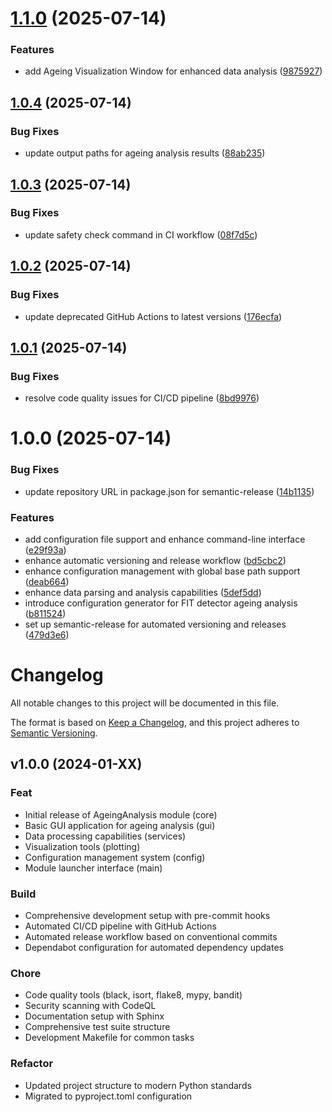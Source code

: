 # [1.1.0](https://github.com/mateuszpolis/AgeingAnalysis/compare/v1.0.4...v1.1.0) (2025-07-14)


### Features

* add Ageing Visualization Window for enhanced data analysis ([9875927](https://github.com/mateuszpolis/AgeingAnalysis/commit/98759271783a143278cbbb5830705525bcc84f10))

## [1.0.4](https://github.com/mateuszpolis/AgeingAnalysis/compare/v1.0.3...v1.0.4) (2025-07-14)


### Bug Fixes

* update output paths for ageing analysis results ([88ab235](https://github.com/mateuszpolis/AgeingAnalysis/commit/88ab235b0b4fc7186c5b969d81dfbab6d7df7219))

## [1.0.3](https://github.com/mateuszpolis/AgeingAnalysis/compare/v1.0.2...v1.0.3) (2025-07-14)


### Bug Fixes

* update safety check command in CI workflow ([08f7d5c](https://github.com/mateuszpolis/AgeingAnalysis/commit/08f7d5c3c0bf8f8fd16403c33a8b3b5d3842c52c))

## [1.0.2](https://github.com/mateuszpolis/AgeingAnalysis/compare/v1.0.1...v1.0.2) (2025-07-14)


### Bug Fixes

* update deprecated GitHub Actions to latest versions ([176ecfa](https://github.com/mateuszpolis/AgeingAnalysis/commit/176ecfa1875ca0629e6c9f0fb4d57ce543d53039))

## [1.0.1](https://github.com/mateuszpolis/AgeingAnalysis/compare/v1.0.0...v1.0.1) (2025-07-14)


### Bug Fixes

* resolve code quality issues for CI/CD pipeline ([8bd9976](https://github.com/mateuszpolis/AgeingAnalysis/commit/8bd9976aea136fca0fbefceb69f8691ad099a4d5))

# 1.0.0 (2025-07-14)


### Bug Fixes

* update repository URL in package.json for semantic-release ([14b1135](https://github.com/mateuszpolis/AgeingAnalysis/commit/14b1135ec5452fe2b9aaae0b96684919edfa6fdc))


### Features

* add configuration file support and enhance command-line interface ([e29f93a](https://github.com/mateuszpolis/AgeingAnalysis/commit/e29f93a3e5a161120a55b2ac3f883d1f1d18c291))
* enhance automatic versioning and release workflow ([bd5cbc2](https://github.com/mateuszpolis/AgeingAnalysis/commit/bd5cbc211648902e70b4db773c328134b8632381))
* enhance configuration management with global base path support ([deab664](https://github.com/mateuszpolis/AgeingAnalysis/commit/deab664f64e08c4f8afac68c846cfc4334af5667))
* enhance data parsing and analysis capabilities ([5def5dd](https://github.com/mateuszpolis/AgeingAnalysis/commit/5def5dd5b5b705ff2e8e9a324edd9cbe9150c9da))
* introduce configuration generator for FIT detector ageing analysis ([b811524](https://github.com/mateuszpolis/AgeingAnalysis/commit/b8115246eeba432c0392165334580bc5a83f9e09))
* set up semantic-release for automated versioning and releases ([479d3e6](https://github.com/mateuszpolis/AgeingAnalysis/commit/479d3e6b68dfafa91fb6bc3407b1fe300327d53e))

# Changelog

All notable changes to this project will be documented in this file.

The format is based on [Keep a Changelog](https://keepachangelog.com/en/1.0.0/),
and this project adheres to [Semantic Versioning](https://semver.org/spec/v2.0.0.html).

## v1.0.0 (2024-01-XX)

### Feat
- Initial release of AgeingAnalysis module (core)
- Basic GUI application for ageing analysis (gui)
- Data processing capabilities (services)
- Visualization tools (plotting)
- Configuration management system (config)
- Module launcher interface (main)

### Build
- Comprehensive development setup with pre-commit hooks
- Automated CI/CD pipeline with GitHub Actions
- Automated release workflow based on conventional commits
- Dependabot configuration for automated dependency updates

### Chore
- Code quality tools (black, isort, flake8, mypy, bandit)
- Security scanning with CodeQL
- Documentation setup with Sphinx
- Comprehensive test suite structure
- Development Makefile for common tasks

### Refactor
- Updated project structure to modern Python standards
- Migrated to pyproject.toml configuration
